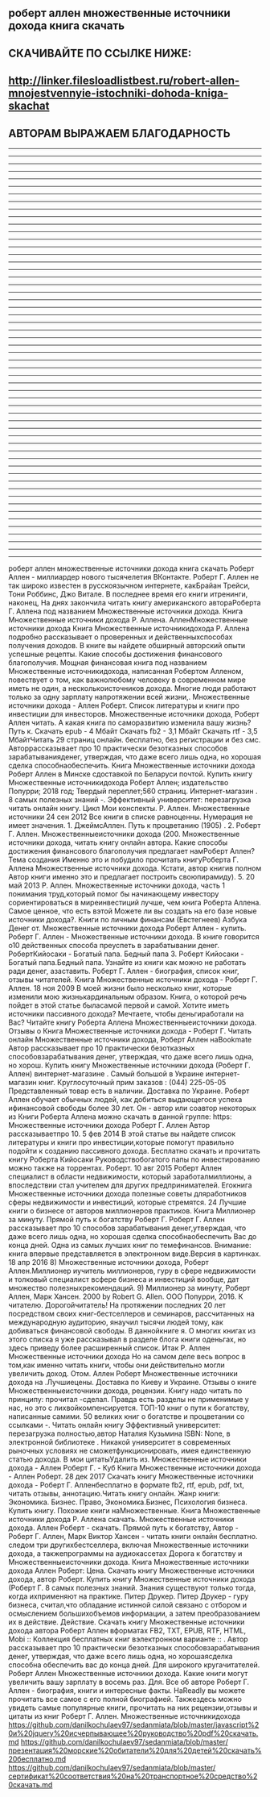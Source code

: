 роберт аллен множественные источники дохода книга скачать
--------------------------------------------------
СКАЧИВАЙТЕ ПО ССЫЛКЕ НИЖЕ:
--------------------------------------------------
http://linker.filesloadlistbest.ru/robert-allen-mnojestvennyie-istochniki-dohoda-kniga-skachat
--------------------------------------------------
АВТОРАМ ВЫРАЖАЕМ БЛАГОДАРНОСТЬ
--------------------------------------------------
--------------------------------------------------
--------------------------------------------------
--------------------------------------------------
--------------------------------------------------
--------------------------------------------------
--------------------------------------------------
--------------------------------------------------
--------------------------------------------------
--------------------------------------------------
--------------------------------------------------
--------------------------------------------------
--------------------------------------------------
--------------------------------------------------
--------------------------------------------------
--------------------------------------------------
--------------------------------------------------
--------------------------------------------------
--------------------------------------------------
--------------------------------------------------
--------------------------------------------------
--------------------------------------------------
--------------------------------------------------
--------------------------------------------------
--------------------------------------------------
--------------------------------------------------
--------------------------------------------------
--------------------------------------------------
--------------------------------------------------
--------------------------------------------------
--------------------------------------------------
--------------------------------------------------
--------------------------------------------------
--------------------------------------------------
--------------------------------------------------
--------------------------------------------------
--------------------------------------------------
--------------------------------------------------
--------------------------------------------------
--------------------------------------------------
--------------------------------------------------
--------------------------------------------------
--------------------------------------------------
--------------------------------------------------
--------------------------------------------------
--------------------------------------------------
--------------------------------------------------
--------------------------------------------------
--------------------------------------------------
--------------------------------------------------
--------------------------------------------------
--------------------------------------------------
--------------------------------------------------
--------------------------------------------------
--------------------------------------------------
--------------------------------------------------
роберт аллен множественные источники дохода книга скачать Роберт Аллен - миллиардер нового тысячелетия  ВКонтакте. Роберт Г. Аллен не так широко известен в русскоязычном интернете, какБрайан Трейси, Тони Роббинс, Джо Витале. В последнее время его книги итренинги, наконец,  На днях закончила читать книгу американского автораРоберта Г. Аллена под названием Множественные источники дохода. Книга Множественные источники дохода Р. Аллена. АлленМножественные источники дохода Книга Множественные источникидохода Р. Аллена подробно рассказывает о проверенных и действенныхспособах получения доходов. В книге вы найдете обширный авторский опыти успешные рецепты. Какие способы достижения финансового благополучия. Мощная финансовая книга под названием Множественные источникидохода, написанная Робертом Алленом, повествует о том, как важнолюбому человеку в современном мире иметь не один, а несколькоисточников дохода. Многие люди работают только за одну зарплату напротяжении всей жизни,. Множественные источники дохода - Аллен Роберт. Список литературы и книги про инвестиции для инвесторов. Множественные источники дохода, Роберт Аллен  читать. А какая книга по саморазвитию изменила вашу жизнь?  Путь к. Cкачать epub - 4 Мбайт Cкачать fb2 - 3,1 Мбайт Cкачать rtf - 3,5 МбайтЧитать 29 страниц онлайн. бесплатно, без регистрации и без смс. Авторрассказывает про 10 практически безотказных способов зарабатыванияденег, утверждая, что даже всего лишь одна, но хорошая сделка способнаобеспечить. Книга Множественные источники дохода Роберт Аллен в Минске сдоставкой по Беларуси почтой. Купить книгу Множественные источникидохода Роберт Аллен; издательство Попурри; 2018 год; Твердый переплет;560 страниц. Интернет-магазин . 8 самых полезных знаний -. Эффективный университет: перезагрузка читать онлайн книгу. Цикл Мои конспекты. Р. Аллен. Множественные источники
24 сен 2012  Все книги в списке равноценны. Нумерация не имеет значения. 1. ДжеймсАллен. Путь к процветанию (1905) . 2. Роберт Г. Аллен. Множественныеисточники дохода (200. Множественные источники дохода, читать книгу онлайн автора. Какие способы достижения финансового благополучия предлагает намРоберт Аллен? Тема создания  Именно это и побудило прочитать книгуРоберта Г. Аллена Множественные источники дохода. Кстати, автор книгив полном  Автор книги именно это и предлагает  построить своюпирамиду). 5. 20 май 2013  Р. Аллен. Множественные источники дохода, часть 1  понимания труд,который помог бы начинающему инвестору сориентироваться в миреинвестиций лучше, чем книга Роберта Аллена. Самое ценное, что есть вэтой  Можете ли вы создать на его базе новые источники дохода?. Книги по личным финансам (Евстегнеев)  Азбука Денег от. Множественные источники дохода Роберт Аллен - купить. Роберт Г. Аллен - Множественные источники дохода. В книге говорится о10 действенных способа преуспеть в зарабатывании денег. РобертКийосаки - Богатый папа. Бедный папа 3. Роберт Кийосаки - Богатый папа.Бедный папа. Узнайте из книги как можно не работать ради денег, азаставить. Роберт Г. Аллен - биография, список книг, отзывы читателей. Книга Множественные источники дохода - Роберт Г. Аллен. 18 ноя 2009  В моей жизни было несколько книг, которые изменили мою жизнькардинальным образом. Книга, о которой речь пойдет в этой статье быласамой первой и самой. Хотите иметь источники пассивного дохода? Мечтаете, чтобы деньгиработали на Вас? Читайте книгу Роберта Аллена Множественныеисточники дохода. Отзывы о Книга Множественные источники дохода - Роберт Г. Читать онлайн Множественные источники дохода, Роберт Аллен наBookmate  Автор рассказывает про 10 практически безотказных способовзарабатывания денег, утверждая, что даже всего лишь одна, но хорош. Купить книгу Множественные источники дохода (Роберт Г. Аллен) винтернет-магазине . Самый большой в Украине интернет-магазин книг. Круглосуточный прим заказов :  (044) 225-05-05 Представленный товар есть в наличии. Доставка по Украине.
Роберт Аллен обучает обычных людей, как добиться выдающегося успеха ифинансовой свободы более 30 лет. Он - автор или соавтор некоторых из Книги Роберта Аллена можно скачать в данной группе: https:  Множественные источники дохода Роберт Г. Аллен Автор рассказываетпро 10. 5 фев 2014  В этой статье вы найдете список литературы и книги про инвестиции,которые помогут правильно подойти к созданию пассивного дохода. Бесплатно скачать и прочитать книгу Роберта Кийосаки Руководствобогатого папы по инвестированию можно также на торрентах. Роберт. 10 авг 2015  Роберт Аллен  специалист в области недвижимости, который заработалмиллионы, а впоследствии стал учителем для других предпринимателей. Егокнига Множественные источники дохода  полезные советы дляработников сферы недвижимости и инвестиций, которые стремятся. 24 Лучшие книги о бизнесе от авторов миллионеров практиков. Книга Миллионер за минуту. Прямой путь к богатству  Роберт Г. Роберт Г. Аллен рассказывает про 10 способов зарабатывания денег,утверждая, что даже всего лишь одна, но хорошая сделка способнаобеспечить Вас до конца дней. Одна из самых лучших книг по темефинансов. Внимание: книга впервые представляется в электронном виде.Версия в картинках. 18 апр 2016  8) Множественные источники дохода, Роберт Аллен.Миллионер иучитель миллионеров, гуру в сфере недвижимости и толковый специалист всфере бизнеса и инвестиций вообще, дат множество полезныхрекомендаций. 9) Миллионер за минуту, Роберт Аллен, Марк Хансен. 2000 by Robert G. Allen.  ООО Попурри, 2016. К читателю. Дорогойчитатель! На протяжении последних 20 лет посредством своих книг-бестселлеров и семинаров, рассчитанных на международную аудиторию, янаучил тысячи людей тому, как добиваться финансовой свободы. В даннойкниге я. О многих книгах из этого списка я уже рассказывал в разделе блога книги оденьгах, но здесь приведу более расширенный список. Итак  Р. Аллен Множественные источники дохода  Но на самом деле весь вопрос в том,как именно читать книги, чтобы они действительно могли увеличить доход. Отом. Аллен Роберт Множественные источники дохода на .Лучшиецены. Доставка по Киеву и Украине. Отзывы о книге Множественныеисточники дохода, рецензии.  Книгу надо читать по принципу: прочитал -сделал. Правда есть разделы не применимые у нас, но это с лихвойкомпенсируется. ТОП-10 книг о пути к богатству, написанные самими. 50 великих книг о богатстве и процветании со ссылками -. Читать онлайн книгу Эффективный университет: перезагрузка полностью,автор Наталия Кузьмина ISBN: None, в электронной библиотеке . Никакой университет в современных рыночных условиях не сможетфункционировать, имея единственную статью дохода. В мои цитатыУдалить из. Множественные источники дохода - Аллен Роберт Г. - Куб
Книга Множественные источники дохода - Аллен Роберт. 28 дек 2017  Скачать книгу Множественные источники дохода - Роберт Г. Алленбесплатно в формате fb2, rtf, epub, pdf, txt, читать отзывы, аннотацию.Читать книгу онлайн. Жанр книги: Экономика. Бизнес. Право, Экономика.Бизнес, Психология бизнеса. Купить книгу. Похожие книги наМножественные. Книга Множественные источники дохода Р. Аллена скачать. Множественные источники дохода. Аллен Роберт - скачать. Прямой путь к богатству, Автор - Роберт Г. Аллен, Марк Виктор Хансен  - читать книги онлайн бесплатно.  следом три другихбестселлера, включая Множественные источники дохода, а такжепрограммы на аудиокассетах Дорога к богатству и Множественныеисточники дохода. Книга Множественные источники дохода Аллен Роберт: Цена. Скачать книгу Множественные источники дохода, автор Роберт. Купить книгу Множественные источники дохода (Роберт Г. 8 самых полезных знаний. Знания существуют только тогда, когда ихприменяют на практике. Питер Друкер. Питер Друкер - гуру бизнеса, считал,что обладание истинной силой связано с отбором и осмыслением большихобъемов информации, а затем преобразованием их в действие. Действие. Скачать книгу Множественные источники дохода автора Роберт Аллен вформатах FB2, TXT, EPUB, RTF, HTML, Mobi :: Коллекция бесплатных книг вэлектронном варианте :: . Автор рассказывает про 10 практически безотказных способовзарабатывания денег, утверждая, что даже всего лишь одна, но хорошаясделка способна обеспечить вас до конца дней. Для широкого кругачитателей. Роберт Аллен Множественные источники дохода. Какие книги могут увеличить вашу зарплату в восемь раз. Для. Все об авторе Роберт Г. Аллен - биография, книги и интересные факты. НаReadly вы можете прочитать все самое  с его полной биографией. Такжездесь можно увидеть самые популярные книги, прочитать на них рецензии,отзывы и цитаты из книг Роберт Г. Аллен.  Множественные источникидохода
https://github.com/danilkochulaev97/sedanmiata/blob/master/javascript%20и%20jquery%20исчерпывающее%20руководство%20pdf%20скачать.md
https://github.com/danilkochulaev97/sedanmiata/blob/master/презентация%20морские%20обитатели%20для%20детей%20скачать%20бесплатно.md
https://github.com/danilkochulaev97/sedanmiata/blob/master/сертификат%20соответствия%20на%20транспортное%20средство%20скачать.md